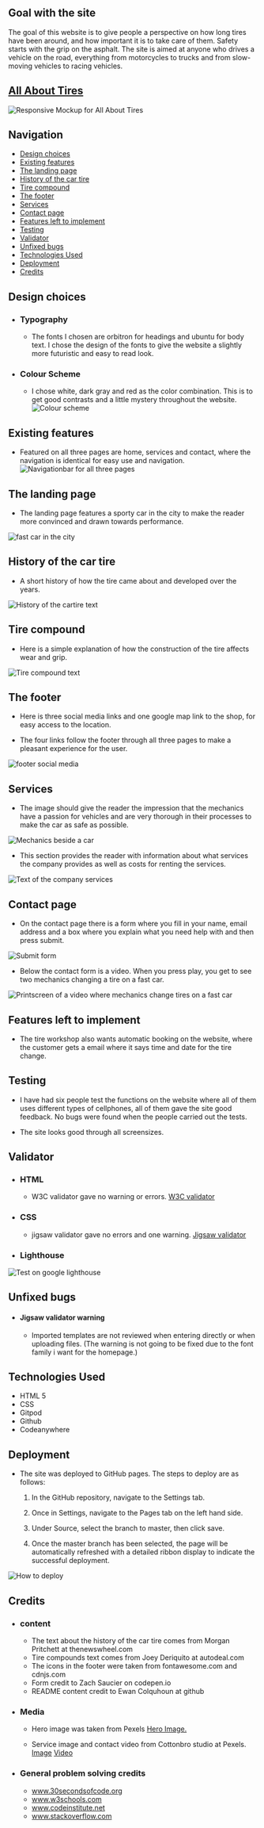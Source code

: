 ## Goal with the site

The goal of this website is to give people a perspective on how long tires have been around, and how important it is to take care of them. Safety starts with the grip on the asphalt.
The site is aimed at anyone who drives a vehicle on the road, everything from motorcycles to trucks and from slow-moving vehicles to racing vehicles.
 ## [All About Tires](https://freddyfrans.github.io/all-about-tires/)


![Responsive Mockup for All About Tires](/assets/images/responsivemockupallabouttires.png)

## Navigation
- [Design choices](#design-choices)
- [Existing features](#existing-features)
- [The landing page](#the-landing-page)
- [History of the car tire](#history-of-the-car-tire)
- [Tire compound](#tire-compound)
- [The footer](#the-footer)
- [Services](#services)
- [Contact page](#contact-page)
- [Features left to implement](#features-left-to-implement)
- [Testing](#testing)
- [Validator](#validator)
- [Unfixed bugs](#unfixed-bugs)
- [Technologies Used](#technologies-used)
- [Deployment](#deployment)
- [Credits](#credits)
## Design choices
- ### Typography
  - The fonts I chosen are orbitron for headings and ubuntu for body text. I chose the design of the fonts to give the website a slightly more futuristic and easy to read look.
- ### Colour Scheme
  - I chose white, dark gray and red as the color combination. This is to get good contrasts and a little mystery throughout the website.
![Colour scheme](assets/images/color2.png)
## Existing features
- Featured on all three pages are home, services and contact, where the navigation is identical for easy use and navigation.
![Navigationbar for all three pages](assets/images/navigation-bar.png)


## The landing page
- The landing page features a sporty car in the city to make the reader more convinced and drawn towards performance.

![fast car in the city](assets/images/fast-car.png)

## History of the car tire
- A short history of how the tire came about and developed over the years.

![History of the cartire text](assets/images/history-of-the-cartire.png)

## Tire compound
- Here is a simple explanation of how the construction of the tire affects wear and grip.

![Tire compound text](assets/images/tire-compound.png)

## The footer
- Here is three social media links and one google map link to the shop, for easy access to the location.

- The four links follow the footer through all three pages to make a pleasant experience for the user.

![footer social media](assets/images/footer.png)

## Services

- The image should give the reader the impression that the mechanics have a passion for vehicles and are very thorough in their processes to make the car as safe as possible.

![Mechanics beside a car](assets/images/mechanic-services.png)

- This section provides the reader with information about what services the company provides as well as costs for renting the services.

![Text of the company services](assets/images/services.png)

## Contact page

- On the contact page there is a form where you fill in your name, email address and a box where you explain what you need help with and then press submit.

![Submit form](assets/images/submit-form.png)

- Below the contact form is a video. When you press play, you get to see two mechanics changing a tire on a fast car.

![Printscreen of a video where mechanics change tires on a fast car](assets/images/mechanic-video.png)

## Features left to implement

- The tire workshop also wants automatic booking on the website, where the customer gets a email where it says time and date for the tire change.

## Testing

- I have had six people test the functions on the website where all of them uses different types of cellphones, all of them gave the site good feedback. No bugs were found when the people carried out the tests.

- The site looks good through all screensizes.

## Validator

- ### HTML 
  - W3C validator gave no warning or errors.
  [W3C validator](https://validator.w3.org/nu/?doc=https%3A%2F%2Ffreddyfrans.github.io%2Fall-about-tires%2F)
  
- ### CSS 
  - jigsaw validator gave no errors and one warning.
  [Jigsaw validator](assets/images/jigsaw-validator.png)
  
- ### Lighthouse
![Test on google lighthouse](assets/images/lighthouse.png)

## Unfixed bugs
- #### Jigsaw validator warning
  - Imported templates are not reviewed when entering directly or when uploading files.
  (The warning is not going to be fixed due to the font family i want for the homepage.)
## Technologies Used
- HTML 5
- CSS
- Gitpod
- Github
- Codeanywhere
## Deployment
- The site was deployed to GitHub pages. The steps to deploy are as follows:
  1. In the GitHub repository, navigate to the Settings tab.
  2. Once in Settings, navigate to the Pages tab on the left hand side.
  
  3. Under Source, select the branch to master, then click save.
  
  4. Once the master branch has been selected, the page will be automatically refreshed with a detailed ribbon display to indicate the successful deployment.

![How to deploy](assets/images/deployment2023-04-27104532.png)

 ## Credits
 - ### content
   - The text about the history of the car tire comes from Morgan Pritchett at thenewswheel.com
   - Tire compounds text comes from Joey Deriquito at autodeal.com
   - The icons in the footer were taken from fontawesome.com and cdnjs.com
   - Form credit to Zach Saucier on codepen.io
   - README content credit to Ewan Colquhoun at github
- ### Media
  - Hero image was taken from Pexels [Hero Image.](https://pixabay.com/sv/photos/porsche-bil-bromsljus-bakljus-1851246/)
  
  - Service image and contact video from Cottonbro studio at Pexels. [Image](https://www.pexels.com/sv-se/foto/bil-fordon-neon-fixa-4488665/) [Video](https://www.pexels.com/video/car-vehicle-fix-repair-4489885/)

- ### General problem solving credits
    - www.30secondsofcode.org
    - www.w3schools.com
    - www.codeinstitute.net 
    - www.stackoverflow.com
